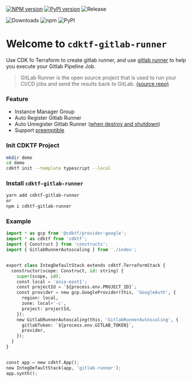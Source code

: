 [![NPM version](https://badge.fury.io/js/cdktf-gitlab-runner.svg)](https://badge.fury.io/js/cdktf-gitlab-runner)
[![PyPI version](https://badge.fury.io/py/cdktf-gitlab-runner.svg)](https://badge.fury.io/py/cdktf-gitlab-runner)
![Release](https://github.com/neilkuan/cdktf-gitlab-runner/workflows/release/badge.svg)

![Downloads](https://img.shields.io/badge/-DOWNLOADS:-brightgreen?color=gray)
![npm](https://img.shields.io/npm/dt/cdktf-gitlab-runner?label=npm&color=orange)
![PyPI](https://img.shields.io/pypi/dm/cdktf-gitlab-runner?label=pypi&color=blue)

# Welcome to `cdktf-gitlab-runner`

Use CDK fo Terraform to create gitlab runner, and use [gitlab runner](https://gitlab.com/gitlab-org/gitlab-runner) to help you execute your Gitlab Pipeline Job.

> GitLab Runner is the open source project that is used to run your CI/CD jobs and send the results back to GitLab. [(source repo)](https://gitlab.com/gitlab-org/gitlab-runner)

### Feature

* Instance Manager Group
* Auto Register Gitlab Runner
* Auto Unregister Gitlab Runner ([when destroy and shutdown](https://cloud.google.com/compute/docs/shutdownscript))
* Support [preemptible](https://cloud.google.com/compute/docs/instances/preemptible)

### Init CDKTF Project

```bash
mkdir demo
cd demo
cdktf init --template typescript --local
```

### Install `cdktf-gitlab-runner`

```bash
yarn add cdktf-gitlab-runner
or
npm i cdktf-gitlab-runner
```

### Example

```python
import * as gcp from '@cdktf/provider-google';
import * as cdktf from 'cdktf';
import { Construct } from 'constructs';
import { GitlabRunnerAutoscaling } from './index';


export class IntegDefaultStack extends cdktf.TerraformStack {
  constructor(scope: Construct, id: string) {
    super(scope, id);
    const local = 'asia-east1';
    const projectId = `${process.env.PROJECT_ID}`;
    const provider = new gcp.GoogleProvider(this, 'GoogleAuth', {
      region: local,
      zone: local+'-c',
      project: projectId,
    });
    new GitlabRunnerAutoscaling(this, 'GitlabRunnerAutoscaling', {
      gitlabToken: `${process.env.GITLAB_TOKEN}`,
      provider,
    });
  }
}


const app = new cdktf.App();
new IntegDefaultStack(app, 'gitlab-runner');
app.synth();
```
